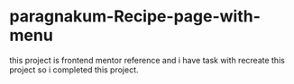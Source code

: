 # paragnakum-Recipe-page-with-menu
this project is frontend mentor reference and i have task with recreate this project so i completed this  project.
